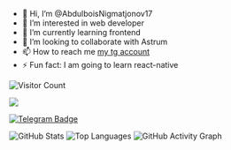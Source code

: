 - 👋 Hi, I’m @AbdulboisNigmatjonov17
- 👀 I’m interested in web developer
- 🌱 I’m currently learning frontend
- 💞️ I’m looking to collaborate with Astrum
- 📫 How to reach me <a href='https://t.me/CostaRICO_11'>my tg account</a>
- ⚡ Fun fact: I am going to learn react-native

![Visitor Count](https://profile-counter.glitch.me/AbdulboisNigmatjonov17/count.svg)

<a href="https://www.instagram.com/abdulbois_707" target="_blank">
  <img src="https://img.shields.io/badge/Instagram-%23E4405F.svg?&style=for-the-badge&logo=instagram&logoColor=white" />
</a>

[![Telegram Badge](https://img.shields.io/badge/Telegram-%232CA5E0.svg?&style=for-the-badge&logo=telegram&logoColor=white)](https://t.me/CostaRICO_11)

![GitHub Stats](https://github-readme-stats.vercel.app/api?username=AbdulboisNigmatjonov17&show_icons=true&theme=tokyonight)
![Top Languages](https://github-readme-stats.vercel.app/api/top-langs/?username=AbdulboisNigmatjonov17&layout=compact&theme=tokyonight)
![GitHub Activity Graph](https://github-readme-activity-graph.vercel.app/graph?username=AbdulboisNigmatjonov17&bg_color=0d1117&color=00aaff&line=0077ff&point=66ccff&area=true)
